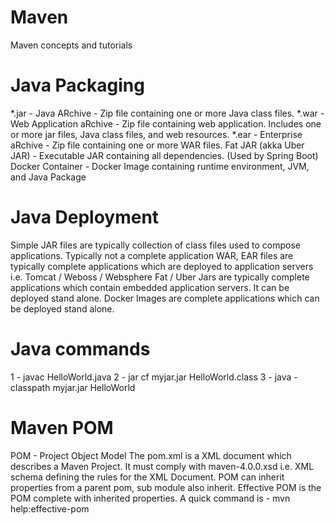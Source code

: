 # Maven
Maven concepts and tutorials

# Java Packaging
*.jar - Java ARchive - Zip file containing one or more Java class files.
*.war - Web Application aRchive - Zip file containing web application. Includes one or more jar files, Java class files, and web resources.
*.ear - Enterprise aRchive - Zip file containing one or more WAR files.
Fat JAR (akka Uber JAR) - Executable JAR containing all dependencies. (Used by Spring Boot)
Docker Container - Docker Image containing runtime environment, JVM, and Java Package

# Java Deployment
Simple JAR files are typically collection of class files used to compose applications. Typically not a complete application
WAR, EAR files are typically complete applications which are deployed to application servers i.e. Tomcat / Weboss / Websphere
Fat / Uber Jars are typically complete applications which contain embedded application servers. It can be deployed stand alone.
Docker Images are complete applications which can be deployed stand alone.

# Java commands 
1 - javac HelloWorld.java
2 - jar cf myjar.jar HelloWorld.class
3 - java -classpath myjar.jar HelloWorld

# Maven POM
POM - Project Object Model
The pom.xml is a XML document which describes a Maven Project. It must comply with maven-4.0.0.xsd i.e. XML schema defining the rules for the XML Document. POM can inherit properties from a parent pom, sub module also inherit. Effective POM is the POM complete with inherited properties. A quick command is - mvn help:effective-pom